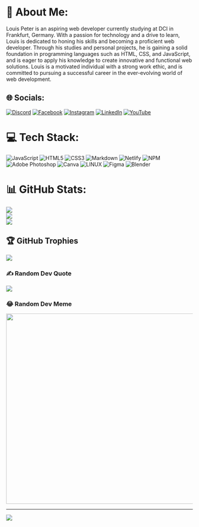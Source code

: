 # 💫 About Me:
Louis Peter is an aspiring web developer currently studying at DCI in Frankfurt, Germany. With a passion for technology and a drive to learn, Louis is dedicated to honing his skills and becoming a proficient web developer. Through his studies and personal projects, he is gaining a solid foundation in programming languages such as HTML, CSS, and JavaScript, and is eager to apply his knowledge to create innovative and functional web solutions. Louis is a motivated individual with a strong work ethic, and is committed to pursuing a successful career in the ever-evolving world of web development.


## 🌐 Socials:
[![Discord](https://img.shields.io/badge/Discord-%237289DA.svg?logo=discord&logoColor=white)](https://discord.gg/louisclarencepeters#0953) [![Facebook](https://img.shields.io/badge/Facebook-%231877F2.svg?logo=Facebook&logoColor=white)](https://facebook.com/https://www.facebook.com/louisclarencepeters) [![Instagram](https://img.shields.io/badge/Instagram-%23E4405F.svg?logo=Instagram&logoColor=white)](https://instagram.com/https://www.instagram.com/louisclarencepeter/) [![LinkedIn](https://img.shields.io/badge/LinkedIn-%230077B5.svg?logo=linkedin&logoColor=white)](https://linkedin.com/in/https://www.linkedin.com/in/louisclarencepeter/) [![YouTube](https://img.shields.io/badge/YouTube-%23FF0000.svg?logo=YouTube&logoColor=white)](https://youtube.com/@https://www.youtube.com/channel/UCr3qrYd1SCEykPMbBJu9epA) 

# 💻 Tech Stack:
![JavaScript](https://img.shields.io/badge/javascript-%23323330.svg?style=for-the-badge&logo=javascript&logoColor=%23F7DF1E) ![HTML5](https://img.shields.io/badge/html5-%23E34F26.svg?style=for-the-badge&logo=html5&logoColor=white) ![CSS3](https://img.shields.io/badge/css3-%231572B6.svg?style=for-the-badge&logo=css3&logoColor=white) ![Markdown](https://img.shields.io/badge/markdown-%23000000.svg?style=for-the-badge&logo=markdown&logoColor=white) ![Netlify](https://img.shields.io/badge/netlify-%23000000.svg?style=for-the-badge&logo=netlify&logoColor=#00C7B7) ![NPM](https://img.shields.io/badge/NPM-%23000000.svg?style=for-the-badge&logo=npm&logoColor=white) ![Adobe Photoshop](https://img.shields.io/badge/adobephotoshop-%2331A8FF.svg?style=for-the-badge&logo=adobephotoshop&logoColor=white) ![Canva](https://img.shields.io/badge/Canva-%2300C4CC.svg?style=for-the-badge&logo=Canva&logoColor=white) ![LINUX](https://img.shields.io/badge/Linux-FCC624?style=for-the-badge&logo=linux&logoColor=black) 	![Figma](https://img.shields.io/badge/figma-%23F24E1E.svg?style=for-the-badge&logo=figma&logoColor=white) ![Blender](https://img.shields.io/badge/blender-%23F5792A.svg?style=for-the-badge&logo=blender&logoColor=white)
# 📊 GitHub Stats:
![](https://github-readme-stats.vercel.app/api?username=louisclarencepeter&theme=dark&hide_border=false&include_all_commits=true&count_private=true)<br/>
![](https://github-readme-streak-stats.herokuapp.com/?user=louisclarencepeter&theme=dark&hide_border=false)<br/>
![](https://github-readme-stats.vercel.app/api/top-langs/?username=louisclarencepeter&theme=dark&hide_border=false&include_all_commits=true&count_private=true&layout=compact)

## 🏆 GitHub Trophies
![](https://github-profile-trophy.vercel.app/?username=louisclarencepeter&theme=radical&no-frame=false&no-bg=true&margin-w=4)

### ✍️ Random Dev Quote
![](https://quotes-github-readme.vercel.app/api?type=horizontal&theme=radical)

### 😂 Random Dev Meme
<img src="https://rm.up.railway.app/" width="512px"/>

---
[![](https://visitcount.itsvg.in/api?id=louisclarencepeter&icon=0&color=0)](https://visitcount.itsvg.in)

<!-- Proudly created with GPRM ( https://gprm.itsvg.in ) -->
